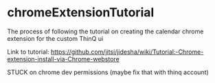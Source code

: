 # chromeExtensionTutorial
The process of following the tutorial on creating the calendar chrome extension for the custom ThinQ ui

Link to tutorial: https://github.com/jitsi/jidesha/wiki/Tutorial:-Chrome-extension-install-via-Chrome-webstore

STUCK on chrome dev permissions (maybe fix that with thinq account)
